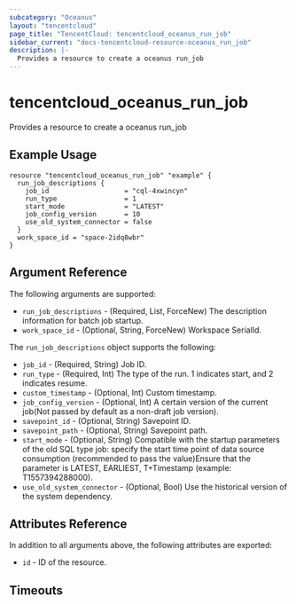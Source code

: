 ```yaml
---
subcategory: "Oceanus"
layout: "tencentcloud"
page_title: "TencentCloud: tencentcloud_oceanus_run_job"
sidebar_current: "docs-tencentcloud-resource-oceanus_run_job"
description: |-
  Provides a resource to create a oceanus run_job
---
```


# tencentcloud_oceanus_run_job

Provides a resource to create a oceanus run_job

## Example Usage

```hcl
resource "tencentcloud_oceanus_run_job" "example" {
  run_job_descriptions {
    job_id                   = "cql-4xwincyn"
    run_type                 = 1
    start_mode               = "LATEST"
    job_config_version       = 10
    use_old_system_connector = false
  }
  work_space_id = "space-2idq8wbr"
}
```

## Argument Reference

The following arguments are supported:

* `run_job_descriptions` - (Required, List, ForceNew) The description information for batch job startup.
* `work_space_id` - (Optional, String, ForceNew) Workspace SerialId.

The `run_job_descriptions` object supports the following:

* `job_id` - (Required, String) Job ID.
* `run_type` - (Required, Int) The type of the run. 1 indicates start, and 2 indicates resume.
* `custom_timestamp` - (Optional, Int) Custom timestamp.
* `job_config_version` - (Optional, Int) A certain version of the current job(Not passed by default as a non-draft job version).
* `savepoint_id` - (Optional, String) Savepoint ID.
* `savepoint_path` - (Optional, String) Savepoint path.
* `start_mode` - (Optional, String) Compatible with the startup parameters of the old SQL type job: specify the start time point of data source consumption (recommended to pass the value)Ensure that the parameter is LATEST, EARLIEST, T+Timestamp (example: T1557394288000).
* `use_old_system_connector` - (Optional, Bool) Use the historical version of the system dependency.

## Attributes Reference

In addition to all arguments above, the following attributes are exported:

* `id` - ID of the resource.



## Timeouts

<no value>


